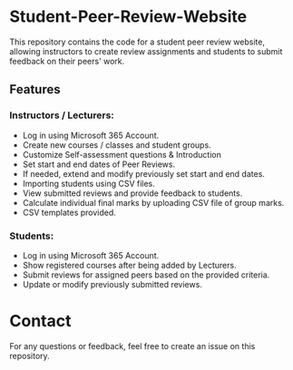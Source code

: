 # Student-Peer-Review-Website
This repository contains the code for a student peer review website, allowing instructors to create review assignments and students to submit feedback on their peers' work.

## Features
### Instructors / Lecturers:
- Log in using Microsoft 365 Account.
- Create new courses / classes and student groups.
- Customize Self-assessment questions & Introduction
- Set start and end dates of Peer Reviews.
- If needed, extend and modify previously set start and end dates.
- Importing students using CSV files.
- View submitted reviews and provide feedback to students.
- Calculate individual final marks by uploading CSV file of group marks.
- CSV templates provided.

### Students:
- Log in using Microsoft 365 Account.
- Show registered courses after being added by Lecturers.
- Submit reviews for assigned peers based on the provided criteria.
- Update or modify previously submitted reviews.


# Contact
For any questions or feedback, feel free to create an issue on this repository.